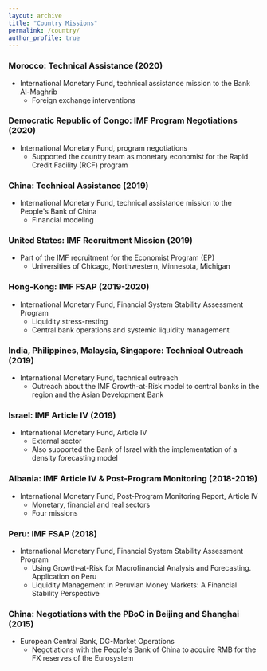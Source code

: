 ```yaml
---
layout: archive
title: "Country Missions"
permalink: /country/
author_profile: true
---
```


### Morocco: Technical Assistance (2020)
* International Monetary Fund, technical assistance mission to the Bank Al-Maghrib 
  * Foreign exchange interventions

### Democratic Republic of Congo: IMF Program Negotiations (2020)
* International Monetary Fund, program negotiations 
  * Supported the country team as monetary economist for the Rapid Credit
    Facility (RCF) program

### China: Technical Assistance (2019)
* International Monetary Fund, technical assistance mission to the People's
    Bank of China 
  * Financial modeling

### United States: IMF Recruitment Mission (2019)
* Part of the IMF recruitment for the Economist Program (EP) 
  * Universities of Chicago, Northwestern, Minnesota, Michigan

### Hong-Kong: IMF FSAP (2019-2020)
* International Monetary Fund, Financial System Stability Assessment Program 
  * Liquidity stress-resting
  * Central bank operations and systemic liquidity management

### India, Philippines, Malaysia, Singapore: Technical Outreach (2019)
* International Monetary Fund, technical outreach
  * Outreach about the IMF Growth-at-Risk model to central banks in
    the region and the Asian Development Bank

### Israel: IMF Article IV (2019)
* International Monetary Fund, Article IV 
  * External sector
  * Also supported the Bank of Israel with the implementation of a density
    forecasting model

### Albania: IMF Article IV & Post-Program Monitoring (2018-2019)
* International Monetary Fund, Post-Program Monitoring Report, Article IV
  * Monetary, financial and real sectors
  * Four missions

### Peru: IMF FSAP (2018)
* International Monetary Fund, Financial System Stability Assessment Program
  * Using Growth-at-Risk for Macrofinancial Analysis and Forecasting. Application on Peru 
  * Liquidity Management in Peruvian Money Markets: A Financial Stability
      Perspective 

### China: Negotiations with the PBoC in Beijing and Shanghai (2015)
* European Central Bank, DG-Market Operations
  * Negotiations with the People's Bank of China to acquire RMB for the FX reserves of the Eurosystem
    
